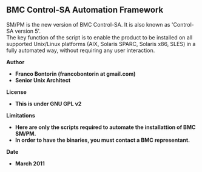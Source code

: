 BMC Control-SA Automation Framework
-

SM/PM is the new version of BMC Control-SA. It is also known as 'Control-SA version 5'.  
The key function of the script is to enable the product to be installed on all supported Unix/Linux platforms (AIX, Solaris SPARC, Solaris x86, SLES) in a fully automated way, without requiring any user interaction.

<b>Author<b/>

  * Franco Bontorin (francobontorin at gmail.com)
  * Senior Unix Architect

<b>License<b/>

  * This is under GNU GPL v2

<b>Limitations<b/>

  * Here are only the scripts required to automate the installattion of BMC SM/PM. 
  * In order to have the binaries, you must contact a BMC representant.

<b>Date<b/>

  * March 2011


